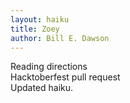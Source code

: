 ```yaml
---
layout: haiku
title: Zoey
author: Bill E. Dawson
---
```


Reading directions<br>
Hacktoberfest pull request<br>
Updated haiku.
